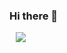 ### Hi there 👋

<!--
**minseojo/minseojo** is a ✨ _special_ ✨ repository because its `README.md` (this file) appears on your GitHub profile.

Here are some ideas to get you started:

- 🔭 I’m currently working on ...
- 🌱 I’m currently learning ...
- 👯 I’m looking to collaborate on ...
- 🤔 I’m looking for help with ...
- 💬 Ask me about ...
- 📫 How to reach me: ...
- 😄 Pronouns: ...
- ⚡ Fun fact: ...
-->

<a href="https://velog.io/@minseojo">
    <img 
        src="http://img.shields.io/badge/-velog-21232222?style=flat&logo=Instagram&link=https://velog.io/@minseojo"
        style="height : auto; margin-left : 10px; margin-right : 10px;"/>
</a>
